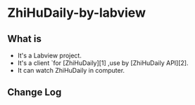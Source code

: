 # ZhiHuDaily-by-labview



## What is
* It's a Labview project.
* It's a client `for [ZhiHuDaily][1] ,use by [ZhiHuDaily API][2].
* It can watch ZhiHuDaily in computer.



## Change Log

